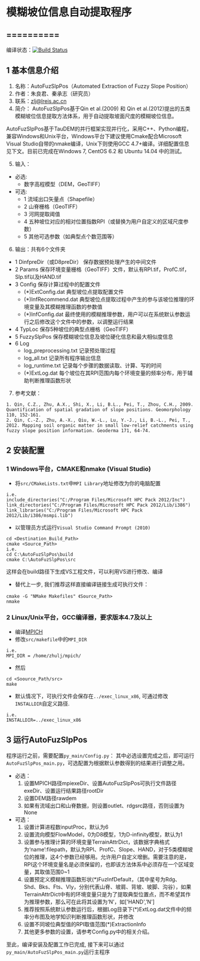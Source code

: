 # 模糊坡位信息自动提取程序
==========
----------

编译状态：[![Build Status](https://travis-ci.org/crazyzlj/AutoFuzSlpPos.svg?branch=master)](https://travis-ci.org/crazyzlj/AutoFuzSlpPos)

## 1 基本信息介绍

1. 名称：AutoFuzSlpPos（Automated Extraction of Fuzzy Slope Position）
2. 作者：朱良君、秦承志（研究员）
3. 联系：zlj@lreis.ac.cn
4. 简介：
AutoFuzSlpPos基于Qin et al.(2009) 和 Qin et al.(2012)提出的五类模糊坡位信息提取方法体系，用于自动提取坡面尺度的模糊坡位信息。

 AutoFuzSlpPos基于TauDEM的并行框架实现并行化，采用C++、Python编程，兼容Windows和Unix平台，Windows平台下建议使用Cmake配合Microsoft Visual Studio自带的nmake编译，Unix下则使用GCC 4.7+编译。详细配置信息见下文。目前已完成在Windows 7, CentOS 6.2 和 Ubuntu 14.04 中的测试。

5. 输入：
 + 必选: 
   + 数字高程模型（DEM，GeoTIFF）
 + 可选:
   + 1 流域出口矢量点（Shapefile）
    + 2 山脊栅格（GeoTIFF）
    + 3 河网提取阈值
    + 4 五种坡位对应的相对位置指数RPI（或替换为用户自定义的区域尺度参数）
    + 5 其他可选参数（如典型点个数范围等）
6. 输出：共有6个文件夹
 + 1 DinfpreDir（或D8preDir） 保存数据预处理产生的中间文件
 + 2 Params	保存环境变量栅格（GeoTIFF）文件，默认有RPI.tif，ProfC.tif，Slp.tif以及HAND.tif
 + 3 Config	保存计算过程中的配置文件
   + (*)ExtConfig.dat 典型坡位点提取配置文件
    + (*)InfRecommend.dat 典型坡位点提取过程中产生的参与该坡位推理的环境变量及其模糊推理函数的参数值
    + (*)InfConfig.dat 最终使用的模糊推理参数，用户可以在系统默认参数运行之后修改这个文件中的参数，以调整运行结果
 + 4 TypLoc	保存5种坡位的典型点栅格（GeoTIFF）
 + 5 FuzzySlpPos 保存模糊坡位信息及坡位硬化信息和最大相似度信息
 + 6 Log 
   + log_preprocessing.txt 记录预处理过程
    + log_all.txt 记录所有程序输出信息
    + log_runtime.txt 记录每个步骤的数据读取、计算、写的时间
    + (*)ExtLog.dat 每个坡位在其RPI范围内每个环境变量的频率分布，用于辅助判断推理函数形状

7. 参考文献：
~~~
1. Qin, C.Z., Zhu, A.X., Shi, X., Li, B.L., Pei, T., Zhou, C.H., 2009. Quantification of spatial gradation of slope positions. Geomorphology 110, 152-161.
2. Qin, C.-Z., Zhu, A.-X., Qiu, W.-L., Lu, Y.-J., Li, B.-L., Pei, T., 2012. Mapping soil organic matter in small low-relief catchments using fuzzy slope position information. Geoderma 171, 64-74.
~~~

## 2 安装配置

### 1 Windows平台，CMAKE和nmake (Visual Studio)
+ 将`src/CMakeLists.txt`中`MPI Library`地址修改为你的电脑配置
~~~
i.e.
include_directories("C:/Program Files/Microsoft HPC Pack 2012/Inc")
link_directories("C:/Program Files/Microsoft HPC Pack 2012/Lib/i386")
link_libraries("C:/Program Files/Microsoft HPC Pack 2012/Lib/i386/msmpi.lib")
~~~
+ 以管理员方式运行`Visual Studio Command Prompt (2010)`
~~~
cd <Destination_Build_Path>
cmake <Source_Path>
i.e. 
cd C:\AutoFuzSlpPos\build
cmake C:\AutoFuzSlpPos\src
~~~
这样会在build路径下生成VS工程文件，可以利用VS进行修改、编译
+ 替代上一步, 我们推荐这样直接编译链接生成可执行文件：
~~~
cmake -G "NMake Makefiles" 《Source_Path>
nmake
~~~	
### 2 Linux/Unix平台，GCC编译器，要求版本4.7及以上
+ 编译[MPICH](http://www.mpich.org/downloads/)
+ 修改`src/makefile`中的`MPI_DIR`
~~~
i.e.
MPI_DIR = /home/zhulj/mpich/
~~~
+ 然后
~~~
cd <Soource_Path/src>
make
~~~
+ 默认情况下，可执行文件会保存在`../exec_linux_x86`, 可通过修改`INSTALLDIR`自定义路径.
~~~
i.e.
INSTALLDIR=../exec_linux_x86
~~~

## 3 运行AutoFuzSlpPos

程序运行之前，需要配置`py_main/Config.py`：
其中必选设置完成之后，即可运行`AutoFuzSlpPos_main.py`，可选配置为根据默认参数得到的结果进行调整之用。
+ 必选：
  1. 设置MPICH路径mpiexeDir、设置AutoFuzSlpPos可执行文件路径exeDir、设置运行结果路径rootDir
  2. 设置DEM路径rawdem
  3. 如果有流域出口和山脊数据，则设置outlet、rdgsrc路径，否则设置为None
+ 可选：
  1. 设置计算进程数inputProc，默认为6
  2. 设置流向模型FlowModel，0为D8模型，1为D-infinity模型，默认为1
  3. 设置参与推理计算的环境变量TerrainAttrDict，该数据字典格式为‘name’:filepath，默认为RPI、ProfC、Slope、HAND，对于5类模糊坡位的推理，这4个参数已经够用。允许用户自定义增删。需要注意的是，RPI这个环境变量名是必须保留的，也即该方法体系中必须存在一个区域变量，其取值范围0~1
  4. 设置预定义模糊推理函数形状(*)FuzInfDefault，（其中星号为Rdg、Shd、Bks、Fts、Vly，分别代表山脊、坡肩、背坡、坡脚、沟谷），如果TerrainAttrDict中有的环境变量只是为了提取典型位置点，而不希望其作为推理参数，那么可在此将其设置为‘N’，如['HAND','N']
  5. 推荐按照系统默认参数运行后，根据Log目录下(*)ExtLog.dat文件中的频率分布图及地学知识判断推理函数形状，并修改
  6. 设置不同坡位典型值的RPI取值范围(*)ExtractionInfo
  7. 其他更多参数的设置，请参考Config.py中的相关介绍。
 
至此，编译安装及配置工作已完成, 接下来可以通过`py_main/AutoFuzSlpPos_main.py`运行主程序